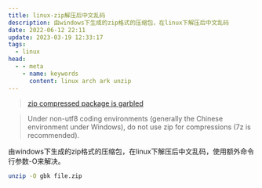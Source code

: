 ```yaml
---
title: linux-zip解压后中文乱码
description: 由windows下生成的zip格式的压缩包，在linux下解压后中文乱码
date: 2022-06-12 22:11
update: 2023-03-19 12:33:17
tags:
  - linux
head:
  - - meta
    - name: keywords
      content: linux arch ark unzip
---
```


> [zip compressed package is garbled](https://wiki.archlinux.org/title/Localization/Simplified_Chinese#zip_compressed_package_is_garbled)

> Under non-utf8 coding environments (generally the Chinese environment under Windows), do not use zip for compressions (7z is recommended).  

由windows下生成的zip格式的压缩包，在linux下解压后中文乱码，使用额外命令行参数-O来解决。

```bash
unzip -O gbk file.zip
```
